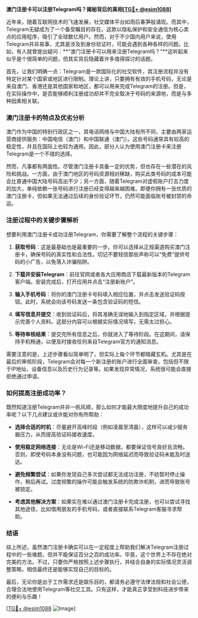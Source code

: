 **澳门注册卡可以注册Telegram吗？揭秘背后的真相[[TG💪+ @esim1088](https://t.me/s/esim1088)]**

近年来，随着互联网技术的飞速发展，社交媒体平台如雨后春笋般涌现。而其中，Telegram无疑成为了一个备受瞩目的存在。这款以隐私保护和安全通信为核心卖点的应用程序，吸引了全球数亿用户。然而，对于不少国内用户来说，使用Telegram并非易事，尤其是涉及到身份验证时，可能会遇到各种各样的问题。比如，有人就曾提出疑问：**“澳门注册卡可以用来注册Telegram吗？”**这听起来似乎是个很简单的问题，但其实背后隐藏着许多值得探讨的话题。

首先，让我们明确一点：Telegram是一款国际化的社交软件，其注册流程并没有特定针对某个国家或地区进行限制。理论上讲，只要拥有有效的手机号码，无论是来自澳门、香港还是其他国家和地区，都可以用来完成Telegram的注册。但是，在实际操作中，是否能够顺利注册成功却并不完全取决于号码的来源地，而是与多种因素相关联。

### 澳门注册卡的特点及优劣分析

澳门作为中国的特别行政区之一，其电话网络与中国大陆有所不同，主要由两家运营商提供服务：中国电信（澳门）和中国联通（澳门）。这些号码通常具有较高的稳定性，并且在国际上也较为通用。因此，部分人认为使用澳门注册卡来注册Telegram是一个不错的选择。

然而，凡事都有两面性。尽管澳门注册卡具备一定的优势，但也存在一些潜在的风险和挑战。一方面，由于澳门地区的号码资源相对稀缺，购买此类号码的成本可能会比普通中国大陆号码高出不少；另一方面，随着Telegram对虚假账户打击力度的加大，单纯依赖一张号码进行注册已经变得越来越困难。即便你拥有一张优质的澳门注册卡，但如果无法通过后续的身份验证环节，仍然可能面临账号被封禁的命运。

### 注册过程中的关键步骤解析

想要利用澳门注册卡成功注册Telegram，你需要了解整个流程的关键步骤：

1. **获取号码**：这是最基础也是最重要的一步。你可以选择从正规渠道购买澳门注册卡，确保号码的真实性和合法性。切记不要轻信那些声称可以“免费”提供号码的小广告，以免落入诈骗陷阱。
   
2. **下载并安装Telegram**：前往官网或者各大应用商店下载最新版本的Telegram客户端。安装完成后，打开应用并点击“注册新账户”。

3. **输入手机号码**：将你的澳门注册卡号码填入相应位置，并点击发送验证码按钮。此时，系统会向该号码发送一条包含验证码的短信。

4. **填写信息并提交**：收到验证码后，将其准确无误地输入到指定区域，并根据提示完善个人资料。这部分内容可以根据实际情况填写，无需太过担心。

5. **等待审核结果**：提交完所有信息之后，你就进入了等待阶段。在这期间，请保持手机畅通，以便及时接收任何来自Telegram官方的通知消息。

需要注意的是，上述步骤看似简单明了，但实际上每个环节都暗藏玄机。尤其是在最后的审核阶段，Telegram会对每一个新注册的账户进行全面审查，包括但不限于IP地址、设备信息以及历史行为记录等。如果发现异常情况，系统很可能会直接拒绝通过申请。

### 如何提高注册成功率？

既然知道注册Telegram并非一帆风顺，那么如何才能最大限度地提升自己的成功率呢？以下几点建议或许能对你有所帮助：

- **选择合适的时机**：尽量避开高峰时段（例如凌晨至清晨），这样可以减少服务器压力，从而提高验证码接收速度。
  
- **使用稳定网络连接**：无论是Wi-Fi还是移动数据，都要保证信号良好且流畅。否则，即使号码本身没有问题，也可能因为网络延迟而导致验证码未能及时送达。

- **避免频繁尝试**：如果你发现自己多次尝试都无法成功注册，不妨暂时停止操作，稍后再试。过度频繁的操作可能会触发系统的防欺诈机制，进而导致账号被锁定。

- **考虑其他解决方案**：如果实在难以通过澳门注册卡完成注册，也可以尝试寻找其他途径，比如借用朋友的手机号码，或者直接联系Telegram客服寻求帮助。

### 结语

综上所述，虽然澳门注册卡确实可以在一定程度上帮助我们解决Telegram注册过程中的一些难题，但并不能保证百分之百的成功率。毕竟，这个世界上不存在绝对完美的方法。不过，只要你严格按照上述步骤执行，并结合自身的实际情况灵活调整策略，相信最终还是能够实现自己的目标的。

最后，无论你是出于工作需求还是娱乐目的，都请务必遵守法律法规和社会公德，合理合法地使用Telegram等社交工具。只有这样，才能真正享受到科技进步带来的便利与乐趣！

[[TG💪+ @esim1088](https://t.me/s/esim1088) ![Image](https://i.postimg.cc/4NQfJmqS/Snipaste-2025-05-13-00-14-12.png)]
